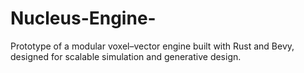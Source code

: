 # Nucleus-Engine-
Prototype of a modular voxel–vector engine built with Rust and Bevy, designed for scalable simulation and generative design.

